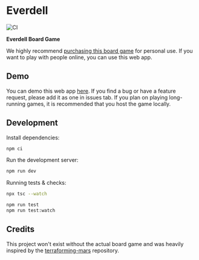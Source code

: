 # Everdell

![CI](https://github.com/ymichael/everdell/workflows/CI/badge.svg)

**Everdell Board Game**

We highly recommend [purchasing this board game](https://www.starling.games/everdell) for personal use. If you want to play with people online, you can use this web app.

## Demo

You can demo this web app [here](https://everdell.herokuapp.com/). If you find a bug or have a feature request, please add it as one in issues tab. If you plan on playing long-running games, it is recommended that you host the game locally.

## Development

Install dependencies:

```bash
npm ci
```

Run the development server:

```bash
npm run dev
```

Running tests & checks:

```bash
npx tsc --watch

npm run test
npm run test:watch
```

## Credits

This project won't exist without the actual board game and was heavily inspired by the [terraforming-mars](https://github.com/bafolts/terraforming-mars) repository.
